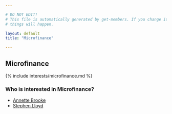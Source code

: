 ```yaml
---

# DO NOT EDIT!
# This file is automatically generated by get-members. If you change it, bad
# things will happen.

layout: default
title: "Microfinance"

---
```


## Microfinance

{% include interests/microfinance.md %}

### Who is interested in Microfinance?


* [Annette Brooke](/members/annette-brooke.html)
* [Stephen Lloyd](/members/stephen-lloyd.html)

